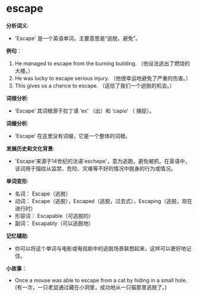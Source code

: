 # escape

**分析词义**:

  

*   'Escape' 是一个英语单词，主要意思是“逃脱，避免”。

  

**例句**：

  

1.  He managed to escape from the burning building. （他设法逃出了燃烧的大楼。）
2.  He was lucky to escape serious injury. （他很幸运地避免了严重的伤害。）
3.  This gives us a chance to escape. （这给了我们一个逃脱的机会。）

  

**词根分析**:

  

*   ‘Escape’ 其词根源于拉丁语 ‘ex’ （出）和 ‘capio’ （ 捕捉）。

  

**词缀分析**:

  

*   ‘Escape’ 在这里没有词缀，它是一个整体的词根。

  

**发展历史和文化背景**:

  

*   'Escape'来源于14世纪的法语'eschepe'，意为逃跑，避免被抓。在英语中，该词用于描绘从监禁、危险、灾难等不好的情况中脱身的行为或情况。

  

**单词变形**:

  

*   名词： Escape（逃脱）
*   动词： Escape（逃脱），Escaped（逃脱，过去式），Escaping（逃脱，现在进行时）
*   形容词： Escapable（可逃脱的）
*   副词： Escapably（可以逃脱地）

  

**记忆辅助**:

  

*   你可以将这个单词与电影或电视剧中的逃脱场景联想起来，这样可以更好地记住。

  

**小故事**：

  

*   Once a mouse was able to escape from a cat by hiding in a small hole. (有一次，一只老鼠通过藏在小洞里，成功地从一只猫那里逃脱了。)
